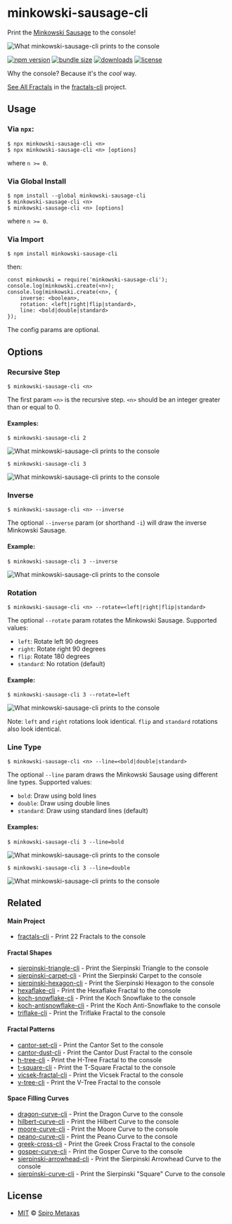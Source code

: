 # minkowski-sausage-cli
Print the [Minkowski Sausage](https://en.wikipedia.org/wiki/Minkowski_sausage) to the console!

![What minkowski-sausage-cli prints to the console](https://raw.githubusercontent.com/spirometaxas/minkowski-sausage-cli/main/img/minkowski-sausage-banner.png)

[![npm version](https://img.shields.io/npm/v/minkowski-sausage-cli)](https://www.npmjs.com/package/minkowski-sausage-cli)
[![bundle size](https://img.shields.io/bundlephobia/min/minkowski-sausage-cli)](https://bundlephobia.com/package/minkowski-sausage-cli)
[![downloads](https://img.shields.io/npm/dy/minkowski-sausage-cli)](https://www.npmjs.com/package/minkowski-sausage-cli)
[![license](https://img.shields.io/npm/l/minkowski-sausage-cli)](https://github.com/spirometaxas/minkowski-sausage-cli/blob/main/LICENSE)

Why the console?  Because it's the *cool* way.  

[See All Fractals](https://spirometaxas.com/projects/fractals-cli) in the [fractals-cli](https://www.npmjs.com/package/fractals-cli) project.

## Usage
### Via `npx`:
```
$ npx minkowski-sausage-cli <n>
$ npx minkowski-sausage-cli <n> [options]
```
where `n >= 0`.

### Via Global Install
```
$ npm install --global minkowski-sausage-cli
$ minkowski-sausage-cli <n>
$ minkowski-sausage-cli <n> [options]
```
where `n >= 0`.

### Via Import
```
$ npm install minkowski-sausage-cli
```
then:
```
const minkowski = require('minkowski-sausage-cli');
console.log(minkowski.create(<n>);
console.log(minkowski.create(<n>, { 
    inverse: <boolean>,
    rotation: <left|right|flip|standard>,
    line: <bold|double|standard> 
});
```
The config params are optional. 

## Options
### Recursive Step  
```
$ minkowski-sausage-cli <n>
```
The first param `<n>` is the recursive step.  `<n>` should be an integer greater than or equal to 0.

#### Examples:
```
$ minkowski-sausage-cli 2
```
![What minkowski-sausage-cli prints to the console](https://raw.githubusercontent.com/spirometaxas/minkowski-sausage-cli/main/img/minkowski-sausage-2.png)

```
$ minkowski-sausage-cli 3
```
![What minkowski-sausage-cli prints to the console](https://raw.githubusercontent.com/spirometaxas/minkowski-sausage-cli/main/img/minkowski-sausage-3.png)

### Inverse
```
$ minkowski-sausage-cli <n> --inverse
```
The optional `--inverse` param (or shorthand `-i`) will draw the inverse Minkowski Sausage.  

#### Example:
```
$ minkowski-sausage-cli 3 --inverse
```
![What minkowski-sausage-cli prints to the console](https://raw.githubusercontent.com/spirometaxas/minkowski-sausage-cli/main/img/minkowski-sausage-3-inverse.png)

### Rotation
```
$ minkowski-sausage-cli <n> --rotate=<left|right|flip|standard>
```
The optional `--rotate` param rotates the Minkowski Sausage.  Supported values:

- `left`: Rotate left 90 degrees
- `right`: Rotate right 90 degrees
- `flip`: Rotate 180 degrees
- `standard`: No rotation (default)

#### Example:
```
$ minkowski-sausage-cli 3 --rotate=left
```
![What minkowski-sausage-cli prints to the console](https://raw.githubusercontent.com/spirometaxas/minkowski-sausage-cli/main/img/minkowski-sausage-3-rotate_left.png)

Note: `left` and `right` rotations look identical.  `flip` and `standard` rotations also look identical.  

### Line Type
```
$ minkowski-sausage-cli <n> --line=<bold|double|standard>
```
The optional `--line` param draws the Minkowski Sausage using different line types.  Supported values:

- `bold`: Draw using bold lines
- `double`: Draw using double lines
- `standard`: Draw using standard lines (default)

#### Examples:
```
$ minkowski-sausage-cli 3 --line=bold
```
![What minkowski-sausage-cli prints to the console](https://raw.githubusercontent.com/spirometaxas/minkowski-sausage-cli/main/img/minkowski-sausage-3-line_bold.png)

```
$ minkowski-sausage-cli 3 --line=double
```
![What minkowski-sausage-cli prints to the console](https://raw.githubusercontent.com/spirometaxas/minkowski-sausage-cli/main/img/minkowski-sausage-3-line_double.png)

## Related

#### Main Project
- [fractals-cli](https://www.npmjs.com/package/fractals-cli) - Print 22 Fractals to the console

#### Fractal Shapes
- [sierpinski-triangle-cli](https://www.npmjs.com/package/sierpinski-triangle-cli) - Print the Sierpinski Triangle to the console
- [sierpinski-carpet-cli](https://www.npmjs.com/package/sierpinski-carpet-cli) - Print the Sierpinski Carpet to the console
- [sierpinski-hexagon-cli](https://www.npmjs.com/package/sierpinski-hexagon-cli) - Print the Sierpinski Hexagon to the console
- [hexaflake-cli](https://www.npmjs.com/package/hexaflake-cli) - Print the Hexaflake Fractal to the console
- [koch-snowflake-cli](https://www.npmjs.com/package/koch-snowflake-cli) - Print the Koch Snowflake to the console
- [koch-antisnowflake-cli](https://www.npmjs.com/package/koch-antisnowflake-cli) - Print the Koch Anti-Snowflake to the console
- [triflake-cli](https://www.npmjs.com/package/triflake-cli) - Print the Triflake Fractal to the console

#### Fractal Patterns
- [cantor-set-cli](https://www.npmjs.com/package/cantor-set-cli) - Print the Cantor Set to the console
- [cantor-dust-cli](https://www.npmjs.com/package/cantor-dust-cli) - Print the Cantor Dust Fractal to the console
- [h-tree-cli](https://www.npmjs.com/package/h-tree-cli) - Print the H-Tree Fractal to the console
- [t-square-cli](https://www.npmjs.com/package/t-square-cli) - Print the T-Square Fractal to the console
- [vicsek-fractal-cli](https://www.npmjs.com/package/vicsek-fractal-cli) - Print the Vicsek Fractal to the console
- [v-tree-cli](https://www.npmjs.com/package/v-tree-cli) - Print the V-Tree Fractal to the console

#### Space Filling Curves
- [dragon-curve-cli](https://www.npmjs.com/package/dragon-curve-cli) - Print the Dragon Curve to the console
- [hilbert-curve-cli](https://www.npmjs.com/package/hilbert-curve-cli) - Print the Hilbert Curve to the console
- [moore-curve-cli](https://www.npmjs.com/package/moore-curve-cli) - Print the Moore Curve to the console
- [peano-curve-cli](https://www.npmjs.com/package/peano-curve-cli) - Print the Peano Curve to the console
- [greek-cross-cli](https://www.npmjs.com/package/greek-cross-cli) - Print the Greek Cross Fractal to the console
- [gosper-curve-cli](https://www.npmjs.com/package/gosper-curve-cli) - Print the Gosper Curve to the console
- [sierpinski-arrowhead-cli](https://www.npmjs.com/package/sierpinski-arrowhead-cli) - Print the Sierpinski Arrowhead Curve to the console
- [sierpinski-curve-cli](https://www.npmjs.com/package/sierpinski-curve-cli) - Print the Sierpinski "Square" Curve to the console

## License
- [MIT](https://github.com/spirometaxas/minkowski-sausage-cli/blob/main/LICENSE) &copy; [Spiro Metaxas](https://spirometaxas.com)